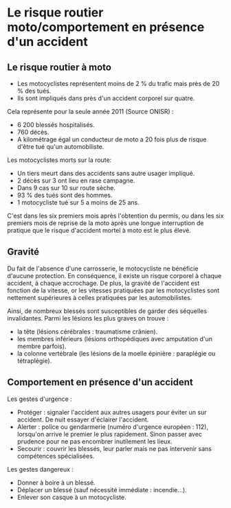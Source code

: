 # Le risque routier moto/comportement en présence d'un accident

## Le risque routier à moto
- Les motocyclistes représentent moins de 2 % du trafic mais près de 20 % des tués.
- Ils sont impliqués dans près d'un accident corporel sur quatre.

Cela représente pour la seule année 2011 (Source ONISR) :

- 6 200 blessés hospitalisés.
- 760 décès.
- A kilométrage égal un conducteur de moto a 20 fois plus de risque d'être tué qu'un automobiliste.

Les motocyclistes morts sur la route:

- Un tiers meurt dans des accidents sans autre usager impliqué.
- 2 décès sur 3 ont lieu en rase campagne.
- Dans 9 cas sur 10 sur route sèche.
- 93 % des tués sont des hommes.
- 1 motocycliste tué sur 5 a moins de 25 ans.

C'est dans les six premiers mois après l'obtention du permis, ou dans les six premiers mois de reprise de la moto après une longue interruption de pratique que le risque d'accident mortel à moto est le plus élevé.

## Gravité

Du fait de l'absence d'une carrosserie, le motocycliste ne bénéficie d'aucune protection. En conséquence, il existe un risque corporel à chaque accident, à chaque accrochage. De plus, la gravité de l'accident est fonction de la vitesse, or les vitesses pratiquées par les motocyclistes sont nettement supérieures à celles pratiquées par les automobilistes.

Ainsi, de nombreux blessés sont susceptibles de garder des séquelles invalidantes. Parmi les lésions les plus graves on trouve :

- la tête (lésions cérébrales : traumatisme crânien).
- les membres inférieurs (lésions orthopédiques avec amputation d'un membre parfois).
- la colonne vertébrale (les lésions de la moelle épinière : paraplégie ou tétraplégie).

## Comportement en présence d'un accident

Les gestes d'urgence :

- Protéger : signaler l'accident aux autres usagers pour éviter un sur accident. De nuit essayer d'éclairer l'accident.
- Alerter : police ou gendarmerie (numéro d'urgence européen : 112), lorsqu'on arrive le premier le plus rapidement. Sinon passer avec prudence pour ne pas encombrer inutilement les lieux.
- Secourir : couvrir les blessés, leur parler mais ne pas intervenir sans compétences spécialisées.

Les gestes dangereux :

- Donner à boire à un blessé.
- Déplacer un blessé (sauf nécessité immédiate : incendie...).
- Enlever son casque à un motocycliste.
